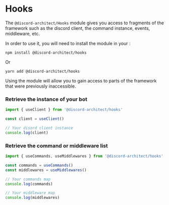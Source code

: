 # Hooks
The `@discord-architect/Hooks` module gives you access to fragments of the framework such as the discord client, the command instance, events, middleware, etc.

In order to use it, you will need to install the module in your :
```
npm install @discord-architect/hooks
```
Or
```
yarn add @discord-architect/hooks
```

Using the module will allow you to gain access to parts of the framework that were previously inaccessible.

### Retrieve the instance of your bot
```typescript
import { useClient } from '@discord-architect/hooks'

const client = useClient()

// Your disord client instance
console.log(client)
```

### Retrieve the command or middleware list
```typescript
import { useCommands, useMiddlewares } from '@discord-architect/hooks'

const commands = useCommands()
const middlewares = useMiddlewares()

// Your commands map
console.log(commands)

// Your middleware map
console.log(middlewares)
```
